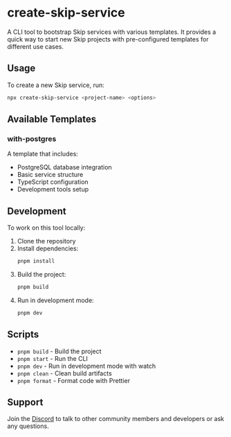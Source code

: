 # create-skip-service

A CLI tool to bootstrap Skip services with various templates. It provides a quick way to start new Skip projects with pre-configured templates for different use cases.

## Usage

To create a new Skip service, run:

```bash
npx create-skip-service <project-name> <options>
```

## Available Templates

### with-postgres

A template that includes:

- PostgreSQL database integration
- Basic service structure
- TypeScript configuration
- Development tools setup

## Development

To work on this tool locally:

1. Clone the repository
2. Install dependencies:
   ```bash
   pnpm install
   ```
3. Build the project:
   ```bash
   pnpm build
   ```
4. Run in development mode:
   ```bash
   pnpm dev
   ```

## Scripts

- `pnpm build` - Build the project
- `pnpm start` - Run the CLI
- `pnpm dev` - Run in development mode with watch
- `pnpm clean` - Clean build artifacts
- `pnpm format` - Format code with Prettier

## Support

Join the [Discord](https://discord.gg/ss4zxfgUBH) to talk to other community members and developers or ask any questions.
